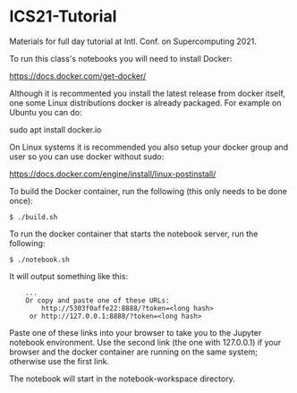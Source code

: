 # ICS21-Tutorial
Materials for full day tutorial at Intl. Conf. on Supercomputing 2021.

To run this class's notebooks you will need to install Docker:

https://docs.docker.com/get-docker/

Although it is recommented you install the latest release from docker
itself, one some Linux distributions docker is already packaged.  For
example on Ubuntu you can do:

  sudo apt install docker.io

On Linux systems it is recommended you also setup your docker group
and user so you can use docker without sudo:

https://docs.docker.com/engine/install/linux-postinstall/

To build the Docker container, run the following (this only needs to be done once):

`$ ./build.sh`

To run the docker container that starts the notebook server, run the following:

`$ ./notebook.sh`

It will output something like this:

```
    ...
    Or copy and paste one of these URLs:
        http://5303f0affe22:8888/?token=<long hash>
     or http://127.0.0.1:8888/?token=<long hash>

```

Paste one of these links into your browser to take you to the Jupyter notebook environment.  Use the second link (the one with 127.0.0.1) if your browser and the docker container are running on the same system; otherwise use the first link.

The notebook will start in the notebook-workspace directory. 
